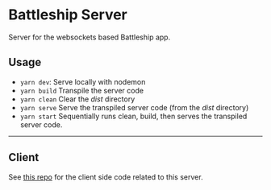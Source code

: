 # Battleship Server

Server for the websockets based Battleship app.

## Usage 

- `yarn dev`:  Serve locally with nodemon
- `yarn build`  Transpile the server code
- `yarn clean`  Clear the _dist_ directory
- `yarn serve`  Serve the transpiled server code (from the _dist_ directory)
- `yarn start`  Sequentially runs clean, build, then serves the transpiled server code.

---

## Client

See [this repo](https://github.com/pasdo501/battleship-client) for the client side code related to this server.